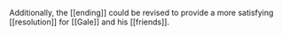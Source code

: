 Additionally, the [[ending]] could be revised to provide a more satisfying [[resolution]] for [[Gale]] and his [[friends]].